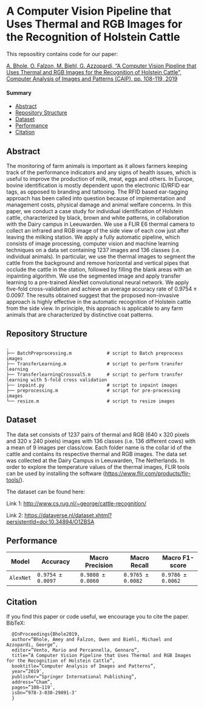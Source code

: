 # A Computer Vision Pipeline that Uses Thermal and RGB Images for the Recognition of Holstein Cattle

This repsositiry contains code for our paper:

[A. Bhole, O. Falzon, M. Biehl, G. Azzopardi, “A Computer Vision Pipeline that Uses Thermal and RGB Images for the Recognition of Holstein Cattle”, Computer Analysis of Images and Patterns (CAIP), pp. 108-119, 2019](https://link.springer.com/chapter/10.1007/978-3-030-29891-3_10)

#### Summary

* [Abstract](#Abstract)
* [Repository Structure](#Repository-Structure)
* [Dataset](#Dataset)
* [Performance](#Performance)
* [Citation](#Citation)

## Abstract

The monitoring of farm animals is important as it allows farmers keeping track of the performance indicators and any signs of health issues, which is useful to improve the production of milk, meat, eggs and others. In Europe, bovine identification is mostly dependent upon the electronic ID/RFID ear tags, as opposed to branding and tattooing. The RFID based ear-tagging approach has been called into question because of implementation and management costs, physical damage and animal welfare concerns. In this paper, we conduct a case study for individual identification of Holstein cattle, characterized by black, brown and white patterns, in collaboration with the Dairy campus in Leeuwarden. We use a FLIR E6 thermal camera to collect an infrared and RGB image of the side view of each cow just after leaving the milking station. We apply a fully automatic pipeline, which consists of image processing, computer vision and machine learning techniques on a data set containing 1237 images and 136 classes (i.e. individual animals). In particular, we use the thermal images to segment the cattle from the background and remove horizontal and vertical pipes that occlude the cattle in the station, followed by filling the blank areas with an inpainting algorithm. We use the segmented image and apply transfer learning to a pre-trained AlexNet convolutional neural network. We apply five-fold cross-validation and achieve an average accuracy rate of 0.9754 ± 0.0097. The results obtained suggest that the proposed non-invasive approach is highly effective in the automatic recognition of Holstein cattle from the side view. In principle, this approach is applicable to any farm animals that are characterized by distinctive coat patterns.

## Repository Structure

```
.
├── BatchPreprocessing.m             # script to Batch preprocess images 
├── TransferLearning.m               # script to perform transfer learning 
├── TransferlearningCrossval5.m      # script to perform transfer learning with 5-fold cross validation  
├── inpaint.py                       # script to inpaint images
├── preprocessing.m                  # script for pre-processing images
└── resize.m                         # script to resize images
```

## Dataset

The data set consists of 1237 pairs of thermal and RGB (640 x 320 pixels and 320 x 240 pixels) images with 136 classes (i.e. 136 different cows) with a mean of 9 images per class/cow. Each folder name is the collar id of the cattle and contains its respective thermal and RGB images. The data set was collected at the Dairy Campus in Leeuwarden, The Netherlands. In order to explore the temperature values of the thermal images, FLIR tools can be used by installing the software (https://www.flir.com/products/flir-tools/).

The dataset can be found here: 

Link 1: http://www.cs.rug.nl/~george/cattle-recognition/

Link 2: https://dataverse.nl/dataset.xhtml?persistentId=doi:10.34894/O1ZBSA

## Performance 

|          Model         |   Accuracy   | Macro Precision  | Macro Recall | Macro F1-score | 
| ---------------------- | ------------ | ------------ | ------------ | ------------ |
| `AlexNet`              | `0.9754 ± 0.0097` | `0.9808 ± 0.0060` | `0.9765 ± 0.0082` | `0.9786 ± 0.0062` |

## Citation

If you find this paper or code useful, we encourage you to cite the paper. BibTeX:

      @InProceedings{Bhole2019,
      author=”Bhole, Amey and Falzon, Owen and Biehl, Michael and Azzopardi, George”,
      editor=”Vento, Mario and Percannella, Gennaro”,
      title=”A Computer Vision Pipeline that Uses Thermal and RGB Images for the Recognition of Holstein Cattle”,
      booktitle=”Computer Analysis of Images and Patterns”,
      year=”2019″,
      publisher=”Springer International Publishing”,
      address=”Cham”,
      pages=”108–119″,
      isbn=”978-3-030-29891-3″
      }

